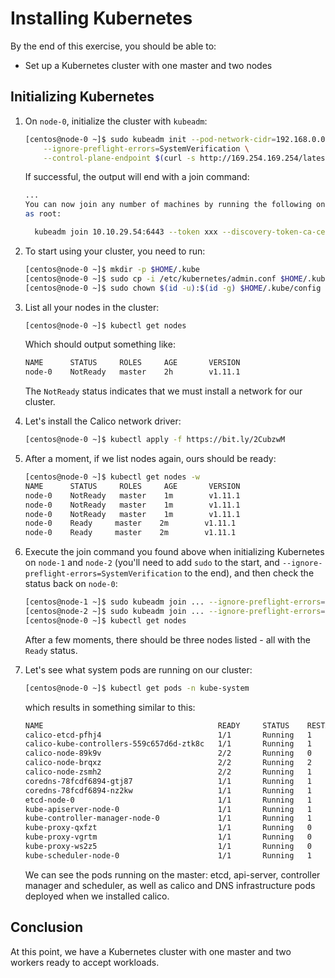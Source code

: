 # Installing Kubernetes

By the end of this exercise, you should be able to:

 - Set up a Kubernetes cluster with one master and two nodes

## Initializing Kubernetes

1.  On `node-0`, initialize the cluster with `kubeadm`:
    
    ```bash
    [centos@node-0 ~]$ sudo kubeadm init --pod-network-cidr=192.168.0.0/16 \
        --ignore-preflight-errors=SystemVerification \
        --control-plane-endpoint $(curl -s http://169.254.169.254/latest/meta-data/public-ipv4)
    ```

    If successful, the output will end with a join command:

    ```bash
    ...
    You can now join any number of machines by running the following on each node
    as root:

      kubeadm join 10.10.29.54:6443 --token xxx --discovery-token-ca-cert-hash sha256:yyy
    ```

2.  To start using your cluster, you need to run:

    ```bash
    [centos@node-0 ~]$ mkdir -p $HOME/.kube
    [centos@node-0 ~]$ sudo cp -i /etc/kubernetes/admin.conf $HOME/.kube/config
    [centos@node-0 ~]$ sudo chown $(id -u):$(id -g) $HOME/.kube/config
    ```

3.  List all your nodes in the cluster:

    ```bash
    [centos@node-0 ~]$ kubectl get nodes
    ```
    
    Which should output something like:

    ```bash
    NAME      STATUS     ROLES     AGE       VERSION
    node-0    NotReady   master    2h        v1.11.1
    ```

    The `NotReady` status indicates that we must install a network for our cluster.

4.  Let's install the Calico network driver:

    ```bash
    [centos@node-0 ~]$ kubectl apply -f https://bit.ly/2CubzwM
    ```

5.  After a moment, if we list nodes again, ours should be ready:

    ```bash
    [centos@node-0 ~]$ kubectl get nodes -w
    NAME      STATUS     ROLES     AGE       VERSION
    node-0    NotReady   master    1m        v1.11.1
    node-0    NotReady   master    1m        v1.11.1
    node-0    NotReady   master    1m        v1.11.1
    node-0    Ready     master    2m        v1.11.1
    node-0    Ready     master    2m        v1.11.1
    ```

6.  Execute the join command you found above when initializing Kubernetes on `node-1` and `node-2` (you'll need to add `sudo` to the start, and `--ignore-preflight-errors=SystemVerification` to the end), and then check the status back on `node-0`:

    ```bash
    [centos@node-1 ~]$ sudo kubeadm join ... --ignore-preflight-errors=SystemVerification
    [centos@node-2 ~]$ sudo kubeadm join ... --ignore-preflight-errors=SystemVerification
    [centos@node-0 ~]$ kubectl get nodes
    ```

    After a few moments, there should be three nodes listed - all with the `Ready` status.

7.  Let's see what system pods are running on our cluster:

    ```bash
    [centos@node-0 ~]$ kubectl get pods -n kube-system
    ```

    which results in something similar to this:

    ```bash
    NAME                                       READY     STATUS    RESTARTS   AGE
    calico-etcd-pfhj4                          1/1       Running   1          5h
    calico-kube-controllers-559c657d6d-ztk8c   1/1       Running   1          5h
    calico-node-89k9v                          2/2       Running   0          4h
    calico-node-brqxz                          2/2       Running   2          5h
    calico-node-zsmh2                          2/2       Running   1          41s
    coredns-78fcdf6894-gtj87                   1/1       Running   1          5h
    coredns-78fcdf6894-nz2kw                   1/1       Running   1          5h
    etcd-node-0                                1/1       Running   1          5h
    kube-apiserver-node-0                      1/1       Running   1          5h
    kube-controller-manager-node-0             1/1       Running   1          5h
    kube-proxy-qxfzt                           1/1       Running   0          41s
    kube-proxy-vgrtm                           1/1       Running   0          4h
    kube-proxy-ws2z5                           1/1       Running   0          5h
    kube-scheduler-node-0                      1/1       Running   1          5h
    ```

    We can see the pods running on the master: etcd, api-server, controller manager and scheduler, as well as calico and DNS infrastructure pods deployed when we installed calico. 

## Conclusion

At this point, we have a Kubernetes cluster with one master and two workers ready to accept workloads. 
